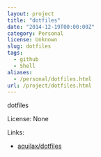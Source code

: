```yaml
---
layout: project
title: "dotfiles"
date: "2014-12-19T00:00:00Z"
category: Personal
license: Unknown
slug: dotfiles
tags:
  - github
  - Shell
aliases:
  - /personal/dotfiles.html
url: /project/dotfiles.html
---
```


dotfiles

License: None

Links:

* [aquilax/dotfiles](https://github.com/aquilax/dotfiles)
